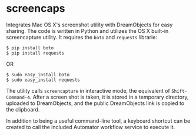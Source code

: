screencaps
==========

Integrates Mac OS X's screenshot utility with DreamObjects for easy sharing.
The code is written in Python and utilizes the OS X built-in screencapture
utility.  It requires the ``boto`` and ``requests`` librarie:

    $ pip install boto
    $ pip install requests
OR

    $ sudo easy_install boto
    $ sudo easy_install requests


The utility calls ``screencapture`` in interactive mode, the equivalent of
``Shift-Command-4``.  After a screen shot is taken, it is stored in a temporary
directory, uploaded to DreamObjects, and the public DreamObjects link is copied
to the clipboard.

In addition to being a useful command-line tool, a keyboard shortcut can be
created to call the included Automator workflow service to execute it.
